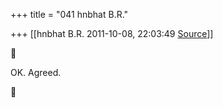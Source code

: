 +++
title = "041 hnbhat B.R."

+++
[[hnbhat B.R.	2011-10-08, 22:03:49 [Source](https://groups.google.com/g/samskrita/c/Qu5-mIvGLS4)]]





OK. Agreed.

  



